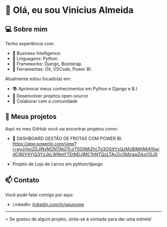 # 👋 Olá, eu sou Vinicius Almeida

## 💻 Sobre mim

Tenho experiência com:
- 🔹 Business Intelligence. 
- 🔹 Linguagens: Python.
- 🔹 Frameworks: Django, Bootstrap.
- 🔹 Ferramentas: Git, VSCode, Power BI.

Atualmente estou focado(a) em:
- 📚 Aprimorar meus conhecimentos em Python e Django e B.I
- 🔨 Desenvolver projetos open-source
- 🤝 Colaborar com a comunidade

## 🚀 Meus projetos

Aqui no meu GitHub você vai encontrar projetos como:
- 📌 DASHBOARD GESTÃO DE FROTAS COM POWER BI: https://app.powerbi.com/view?r=eyJrIjoiZGJlNzM2NTAtOTczYS00MjZhLTg3OGItYzQzMzBlMjliMjA1IiwidCI6IjY4YjQ3YzJkLWNmYTEtNDJlMC1hNTQzLTAyZjc5MzgwZjkxOSJ9
  
- Projeto de Loja de carros em python/django

## 📫 Contato

Você pode falar comigo por aqui:
- LinkedIn: [linkedin.com/in/seunome](https://linkedin.com/in/seunome) 

---

⭐️ Se gostou de algum projeto, sinta-se à vontade para dar uma estrela!
